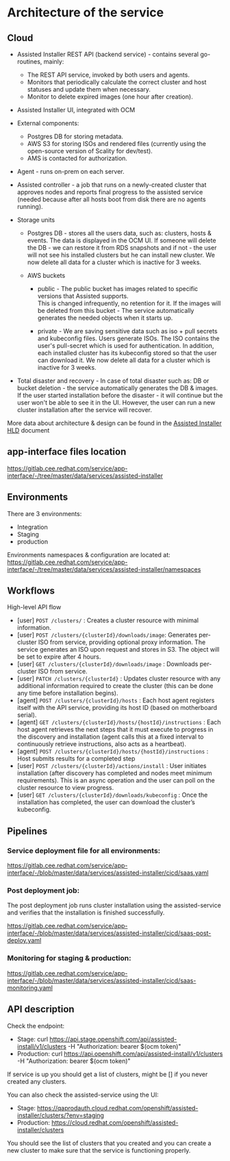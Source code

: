 # Architecture of the service

## Cloud

* Assisted Installer REST API (backend service) - contains several go-routines, mainly:
    * The REST API service, invoked by both users and agents.
    * Monitors that periodically calculate the correct cluster and host statuses and update them when necessary.
    * Monitor to delete expired images (one hour after creation).
* Assisted Installer UI, integrated with OCM
* External components:
    * Postgres DB for storing metadata.
    * AWS S3 for storing ISOs and rendered files (currently using the open-source version of Scality for dev/test).
    * AMS is contacted for authorization.

* Agent - runs on-prem on each server.
* Assisted controller - a job that runs on a newly-created cluster that approves nodes and reports final progress to the assisted service (needed because after all hosts boot from disk there are no agents running).

* Storage units
    * Postgres DB - stores all the users data, such as: clusters, hosts & events. The data is displayed in the OCM UI.
                     If someone will delete the DB - we can restore it from RDS snapshots and if not - the user will not see his installed clusters but he can install new cluster.
                     We now delete all data for a cluster which is inactive for 3 weeks. 
        
    * AWS buckets
        * public - The public bucket has images related to specific versions that Assisted supports.  
                     This is changed infrequently, no retention for it. If the images will be deleted from this bucket - The service automatically generates the needed objects when it starts up. 
        
        * private - We are saving sensitive data such as iso + pull secrets and kubeconfig files. Users generate ISOs.  The ISO contains the user's pull-secret which is used for authentication.  In addition, each installed cluster has its kubeconfig stored so that the user can download it.
                      We now delete all data for a cluster which is inactive for 3 weeks.

* Total disaster and recovery - In case of total disaster such as: DB or bucket deletion - the service automatically generates the DB & images. If the user started installation before the disaster - it will continue but the user won't be able to see it in the UI. However, the user can run a new cluster installation after the service will recover.    
 
More data about architecture & design can be found in the [Assisted Installer HLD](https://docs.google.com/document/d/1jxNMTlotmJ0GFZ1GUEQ3hfOOVLzMT6mvY8Ufo5RdErY/edit) document


## app-interface files location

https://gitlab.cee.redhat.com/service/app-interface/-/tree/master/data/services/assisted-installer


## Environments

There are 3 environments:
* Integration
* Staging
* production

Environments namespaces & configuration are located at: 
https://gitlab.cee.redhat.com/service/app-interface/-/tree/master/data/services/assisted-installer/namespaces


## Workflows

High-level API flow

* [user] `POST /clusters/` : Creates a cluster resource with minimal information.
* [user] `POST /clusters/{clusterId}/downloads/image`: Generates per-cluster ISO from service, providing optional proxy information.
The service generates an ISO upon request and stores in S3.  The object will be set to expire after 4 hours.
* [user] `GET /clusters/{clusterId}/downloads/image` : Downloads per-cluster ISO from service.
* [user] `PATCH /clusters/{clusterId}` : Updates cluster resource with any additional information required to create the cluster (this can be done any time before installation begins).
* [agent] `POST /clusters/{clusterId}/hosts` : Each host agent registers itself with the API service, providing its host ID (based on motherboard serial).
* [agent] `GET /clusters/{clusterId}/hosts/{hostId}/instructions` : Each host agent retrieves the next steps that it must execute to progress in the discovery and installation (agent calls this at a fixed interval to continuously retrieve instructions, also acts as a heartbeat).
* [agent] `POST /clusters/{clusterId}/hosts/{hostId}/instructions` : Host submits results for a completed step
* [user] `POST /clusters/{clusterId}/actions/install` : User initiates installation (after discovery has completed and nodes meet minimum requirements).  This is an async operation and the user can poll on the cluster resource to view progress.
* [user] `GET /clusters/{clusterId}/downloads/kubeconfig` : Once the installation has completed, the user can download the cluster’s kubeconfig.


## Pipelines

### Service deployment file for all environments:

https://gitlab.cee.redhat.com/service/app-interface/-/blob/master/data/services/assisted-installer/cicd/saas.yaml

### Post deployment job:

The post deployment job runs cluster installation using the assisted-service and verifies that the installation is finished successfully.

https://gitlab.cee.redhat.com/service/app-interface/-/blob/master/data/services/assisted-installer/cicd/saas-post-deploy.yaml 

### Monitoring for staging & production:

https://gitlab.cee.redhat.com/service/app-interface/-/blob/master/data/services/assisted-installer/cicd/saas-monitoring.yaml


## API description

Check the endpoint:
* Stage: curl https://api.stage.openshift.com/api/assisted-install/v1/clusters -H "Authorization: bearer $(ocm token)"
* Production: curl https://api.openshift.com/api/assisted-install/v1/clusters -H "Authorization: bearer $(ocm token)"

If service is up you should get a list of clusters, might be [] if you never created any clusters.

You can also check the assisted-service using the UI:
* Stage: https://qaprodauth.cloud.redhat.com/openshift/assisted-installer/clusters/?env=staging 
* Production: https://cloud.redhat.com/openshift/assisted-installer/clusters 

You should see the list of clusters that you created and you can create a new cluster to make sure that the service is functioning properly.

